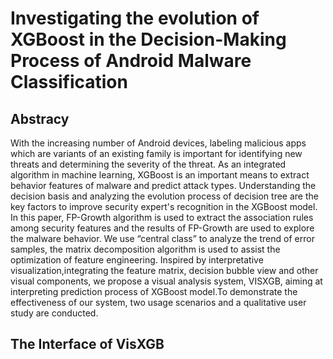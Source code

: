 # Investigating the evolution of XGBoost in the Decision-Making Process of Android Malware Classification
## Abstracy
With the increasing number of Android devices, labeling malicious apps which are variants of an existing family is important for identifying new threats and determining the severity of the threat. As an integrated algorithm in machine learning, XGBoost is an important means to extract behavior features of malware and predict attack types. Understanding the decision basis and analyzing the evolution process of decision tree are the key factors to improve security expert's recognition in the XGBoost model. In this paper, FP-Growth algorithm is used to extract the association rules among security features and the results of FP-Growth are used to explore the malware behavior. We use “central class” to analyze the trend of error samples, the matrix decomposition algorithm is used to assist the optimization of feature engineering. Inspired by interpretative visualization,integrating the feature matrix, decision bubble view and other visual components, we propose a visual analysis system, VISXGB, aiming at interpreting prediction process of XGBoost model.To demonstrate the effectiveness of our system, two usage scenarios and a qualitative user study are conducted. 
## The Interface of VisXGB

